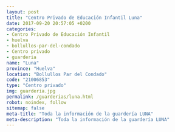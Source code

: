 ```yaml
---
layout: post
title: "Centro Privado de Educación Infantil Luna"
date: 2017-09-20 20:57:05 +0200
categories:
- Centro Privado de Educación Infantil
- huelva
- bollullos-par-del-condado
- Centro privado
- guarderia
name: "Luna"
province: "Huelva"
location: "Bollullos Par del Condado"
code: "21006853"
type: "Centro privado"
img: guarderia.jpg
permalink: /guarderias/luna.html
robot: noindex, follow
sitemap: false
meta-title: "Toda la información de la guardería LUNA"
meta-description: "Toda la información de la guardería LUNA"
---
```

